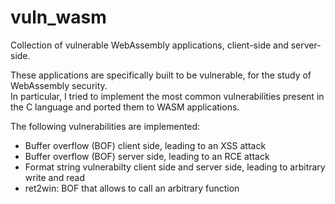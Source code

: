 # vuln_wasm
Collection of vulnerable WebAssembly applications, client-side and server-side.

These applications are specifically built to be vulnerable, for the study of WebAssembly security. </br>
In particular, I tried to implement the most common vulnerabilities present in the C language and ported them to WASM applications.

The following vulnerabilities are implemented:
- Buffer overflow (BOF) client side, leading to an XSS attack
- Buffer overflow (BOF) server side, leading to an RCE attack
- Format string vulnerabilty client side and server side, leading to arbitrary write and read
- ret2win: BOF that allows to call an arbitrary function

